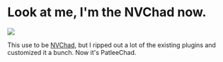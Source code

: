 # Look at me, I'm the NVChad now.

![](https://tenor.com/view/captain-phillips-boat-hijack-im-the-captain-now-barkhad-look-at-me-gif-4242563)

This use to be [NVChad](https://github.com/NvChad/NvChad), but I ripped out a lot of the existing plugins and customized it a bunch. Now it's PatleeChad.

